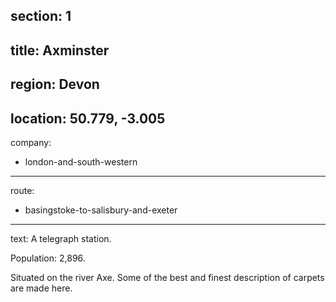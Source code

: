﻿section: 1
----
title: Axminster
----
region: Devon
----
location: 50.779, -3.005
----
company:
- london-and-south-western
----
route:
- basingstoke-to-salisbury-and-exeter
----
text: A telegraph station.

Population: 2,896.

Situated on the river Axe. Some of the best and finest description of carpets are made here.
